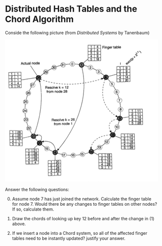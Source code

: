# Distributed Hash Tables and the Chord Algorithm

Conside the following picture (from *Distributed Systems* by Tanenbaum)

![Resolving key 26 from node 1 and key 12 from node 28 in the Chord system][fig54]

Answer the following questions:

0. Assume node 7 has just joined the network. Calculate the finger table for node 7. Would there be any changes to finger tables on other nodes? If so, calculate them.

1. Draw the chords of looking up key 12 before and after the change in (1) above.

2. If we insert a node into a Chord system, so all of the affected finger tables need to be instantly updated?  justify your answer.


[fig54]: figures/tanenbaum-5.4.png

